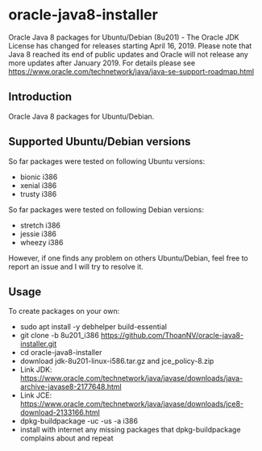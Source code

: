 # oracle-java8-installer
Oracle Java 8 packages for Ubuntu/Debian (8u201) - The Oracle JDK License has changed for releases starting April 16, 2019.
Please note that Java 8 reached its end of public updates and Oracle will not release any more updates after January 2019. For details please see https://www.oracle.com/technetwork/java/java-se-support-roadmap.html

Introduction
------------

Oracle Java 8 packages for Ubuntu/Debian.

Supported Ubuntu/Debian versions
-------------------------

So far packages were tested on following Ubuntu versions:

- bionic i386
- xenial i386
- trusty i386

So far packages were tested on following Debian versions:

- stretch i386
- jessie i386
- wheezy i386

However, if one finds any problem on others Ubuntu/Debian,
feel free to report an issue and I will try to resolve it.

Usage
-----

To create packages on your own:

- sudo apt install -y debhelper build-essential
- git clone -b 8u201_i386 https://github.com/ThoanNV/oracle-java8-installer.git
- cd oracle-java8-installer
- download jdk-8u201-linux-i586.tar.gz and jce_policy-8.zip
- Link JDK: https://www.oracle.com/technetwork/java/javase/downloads/java-archive-javase8-2177648.html
- Link JCE: https://www.oracle.com/technetwork/java/javase/downloads/jce8-download-2133166.html
- dpkg-buildpackage -uc -us -a i386
- install with internet any missing packages that dpkg-buildpackage complains about and repeat
